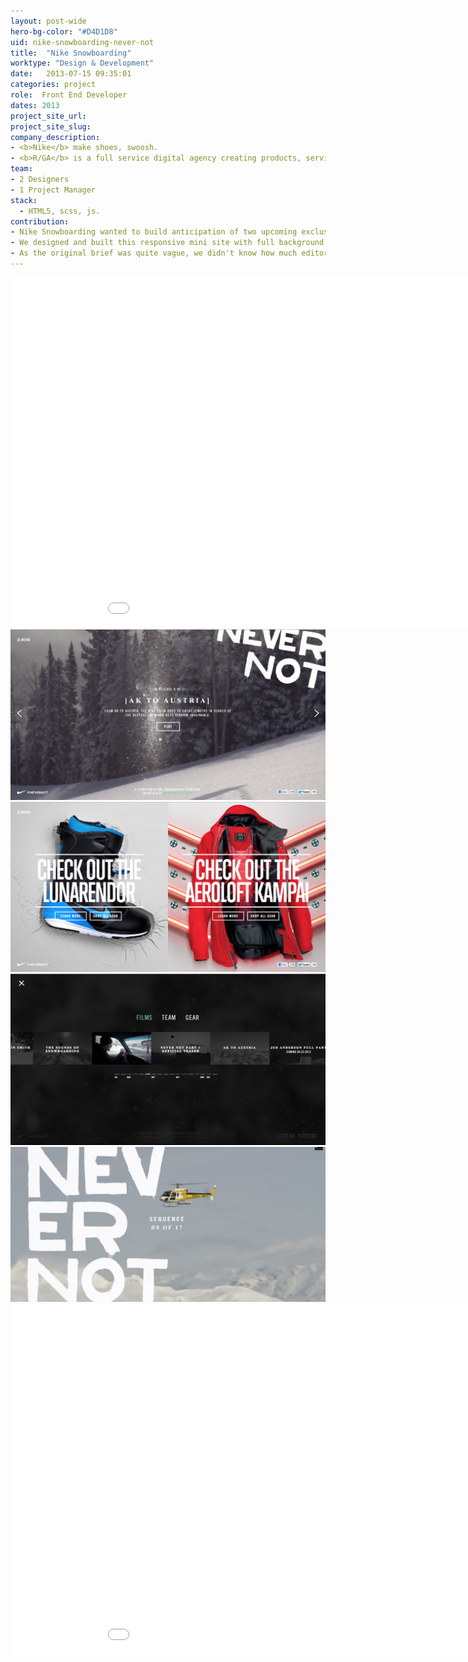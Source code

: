 ```yaml
---
layout: post-wide
hero-bg-color: "#D4D1D8"
uid: nike-snowboarding-never-not
title:  "Nike Snowboarding"
worktype: "Design & Development"
date:   2013-07-15 09:35:01
categories: project
role:  Front End Developer
dates: 2013
project_site_url:
project_site_slug:
company_description:
- <b>Nike</b> make shoes, swoosh.
- <b>R/GA</b> is a full service digital agency creating products, services and communications to help grow client's businesses in the connected age.
team:
- 2 Designers
- 1 Project Manager
stack:
  - HTML5, scss, js.
contribution:
- Nike Snowboarding wanted to build anticipation of two upcoming exclusive snowboarding videos by releasing 14 online trailers.
- We designed and built this responsive mini site with full background videos.  Each week a new video would be released until the main 2 videos launched.  The menu scrolls along with your mouse and previews the individual trailers on hover.
- As the original brief was quite vague, we didn't know how much editorial or product content we were getting along with the videos.  I quickly built 4 prototypes in a day using yeoman / html5 boilerplate.  They really helped communicate our ideas to the client for feedback that ended up shaping the final product.
---
```


<div class="showcase ">
  <div class="videoWrapper">
    <iframe src="//player.vimeo.com/video/75162921" width="1000" height="560" frameborder="0"> </iframe>
  </div>
  <img src="/img/nike-snowboarding-never-not/2.jpg" alt="nike-snowboarding-never-not-2">
  <img src="/img/nike-snowboarding-never-not/3.jpg" alt="nike-snowboarding-never-not-3">
  <img src="/img/nike-snowboarding-never-not/4.jpg" alt="nike-snowboarding-never-not-4">
  <img src="/img/nike-snowboarding-never-not/1.jpg" alt="nike-snowboarding-never-not-1">
  <div class="videoWrapper">
    <iframe src="//player.vimeo.com/video/75163586" width="1000" height="560" frameborder="0"> </iframe>
  </div>
</div>




